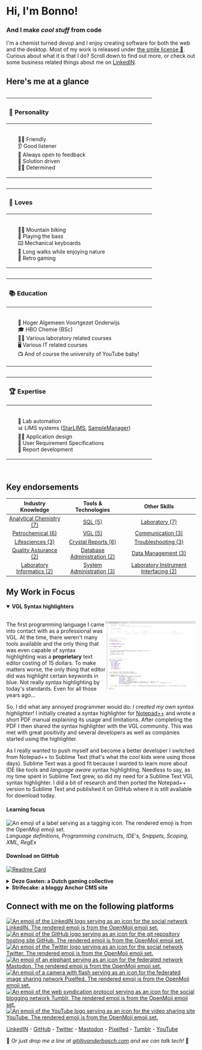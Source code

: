 # Hi, I'm Bonno!

### And I make *cool stuff* from code

I'm a chemist turned devop and I enjoy creating software for both the web and the desktop. Most of my work is released under [the smile license 🙂](#). Curious about what it is that I do? Scroll down to find out more, or check out some business related things about me on [LinkedIN][1].

## Here's me at a glance

<table align="left">
<thead align="left">
<tr>
<th><h3>🧠 Personality</h3></th>
</tr>
</thead>
<tbody>
<tr>
<td>
<ul>
<li type="none"><img width="350"></li>
<li type="none">🙌🏻 Friendly</li>
<li type="none">👂 Good listener</li>
<li type="none">📝 Always open to feedback</li>
<li type="none">🎯 Solution driven</li>
<li type="none">💪🏻 Determined</li>
</ul>
</td>
</tr>
</tbody>
</table>

<table align="left">
<thead align="left">
<tr>
<th><h3>🧡 Loves</h3></th>
</tr>
</thead>
<tbody>
<tr>
<td>
<ul>
<li type="none"><img width="350"></li>
<li type="none">🚵‍♂️ Mountain biking</li>
<li type="none">🎸 Playing the bass</li>
<li type="none">⌨️ Mechanical keyboards</li>
<li type="none">🍂 Long walks while enjoying nature</li>
<li type="none">👾 Retro gaming</li>
</ul>
</td>
</tr>
</tbody>
</table>

<table align="left">
<thead align="left">
<tr>
<th><h3>📚 Education</h3></th>
</tr>
</thead>
<tbody>
<tr>
<td>
<ul>
<li type="none"><img width="350"></li>
<li type="none">🎒 Hoger Algemeen Voortgezet Onderwijs</li>
<li type="none">🎓 HBO Chemie (BSc)</li>
<li type="none">👨‍🔬 Various laboratory related courses</li>
<li type="none">🖥️ Various IT related courses</li>
<li type="none">📺 And of course the university of YouTube baby!</li>
</ul>
</td>
</tr>
</tbody>
</table>

<table align="left">
<thead align="left">
<tr>
<th><h3>🏆 Expertise</h3></th>
</tr>
</thead>
<tbody>
<tr>
<td>
<ul>
<li type="none"><img width="350"></li>
<li type="none">🧪 Lab automation</li>
<li type="none">📊 LIMS systems (<a href="https://www.starlims.com" target ="_blank">StarLIMS</a>, <a href="https://www.thermofisher.com/order/catalog/product/INF-11000" target ="_blank">SampleManager</a>)</li>
<li type="none">👨‍🎨 Application design</li>
<li type="none">🤔 User Requirement Specifications</li>
<li type="none">📑 Report development</li>
</ul>
</td>
</tr>
</tbody>
</table>
<img width="700">

## Key endorsements

| Industry Knowledge | Tools & Technologies | Other Skills |
| :----------------: | :------------------: | :----------: |
| [Analytical Chemistry (7)][1] | [SQL (5)][1] | [Laboratory (7)][1] |
| [Petrochemical (6)][1] | [VGL (5)][1] | [Communication (3)][1] |
| [Lifesciences (3)][1] | [Crystal Reports (6)][1] | [Troubleshooting (3)][1] |
| [Quality Assurance (2)][1] | [Database Administration (2)][1] | [Data Management (3)][1] |
| [Laboratory Informatics (2)][1] | [System Administration (3)][1] | [Laboratory Instrument Interfacing (2)][1] |

## My Work in Focus

<details open>
<summary><strong>VGL Syntax highlighters</strong></summary>

<br><img align="right" src="https://raw.githubusercontent.com/bvdbasch/bvdbasch/master/vgl_syntax_thumb.png" alt="A thumbnail of sublime text showing some VGL Code" title="Dark mode is available too!" height="180"/>The first programming language I came into contact with as a professional was VGL. At the time, there weren't many tools available and the only thing that was even capable of syntax highlighting was a **proprietary** text editor costing of 15 dollars. To make matters worse, the only thing that editor did was highlight certain keywords in blue. Not really syntax highlighting by today's standards. Even for all those years ago...

So, I did what any annoyed programmer would do: *I created my own syntax highlighter!* I initially created a syntax highlighter for [Notepad++](https://notepad-plus-plus.org/) and wrote a short PDF manual explaining its usage and limitations. After completing the PDF I then shared the syntax highlighter with the VGL community. This was met with great positivity and several developers as well as companies started using the highlighter.

As I really wanted to push myself and become a better developer I switched from Notepad++ to Sublime Text (that's what the cool kids were using those days). Sublime Text was a good fit because I wanted to learn more about IDE like tools and *language aware* syntax highlighting. Needless to say, as my time spent in Sublime Text grew, so did my need for a Sublime Text VGL syntax highlighter. I did a bit of research and then ported the Notepad++ version to Sublime Text and published it on GitHub where it is still available for download today.

#### Learning focus
<img align="center" src="https://raw.githubusercontent.com/hfg-gmuend/openmoji/master/color/svg/1F3F7.svg" alt="An emoji of a label serving as a tagging icon. The rendered emoji is from the OpenMoji emoji set." title="Emoji designed by OpenMoji – the open-source emoji and icon project. License: CC BY-SA 4.0" height="20"> <em>Language definitions, Programming constructs, IDE's, Snippets, Scoping, XML, RegEx</em>

#### Download on GitHub
[![Readme Card](https://github-readme-stats.vercel.app/api/pin/?username=bvdbasch&repo=sublime-vgl-syntax&theme=noctis_minimus)](https://github.com/bvdbasch/strifecake)
</details>

<details>
<summary><strong>Deze Gasten: a Dutch gaming collective</strong></summary>

<br><img align="right" src="https://raw.githubusercontent.com/bvdbasch/bvdbasch/master/dg_thumb.png" alt="A thumbnail of a the Deze Gasten website running the customized solid state theme" title="Solid State Theme designed by HTML5UP" height="180"/>[Deze Gasten](https://dezegasten.nl) is a Dutch gaming collective by a group of friends. Its an ongoing journey in figuring out social media, networking, and content distribution.

Being the *hipster nerd* of our little group I'm often tasked with solving the technological challenges we are facing; Such as getting a snazzy website up and running, automating notifications for new video uploads, or setting up event hooks for live streaming events. 

Our website is powered by [GRAV CMS](https://getgrav.org), enabling even novices to update and maintain the website. With grav there is no messy editor to deal with and no database is required. The system is *markdown driven* flat file CMS, so its just a matter of typing up content in notepad and uploading it via SFTP. A simple content snippet is shown below.

```yaml
gauntlet:
    image: gauntlet.jpg
    title: 'Gauntlet: Slayer Edition'
    body: 'Ja man, we hebben gauntlet gespeeld. Je weet wel, die game die ooit op de NES was. Was leuk enzo. Bonno kwam nog onder een steen. Was even een dingetje...'
    button_url: 'https://www.youtube.com/watch?v=Kr953-fmJ3M&list=PLqDmcdTFyTgTu4TO_f-R1qVaaZnonfULR'
    button_caption: 'Gauntlet YouTube playlist'
```

A (port of the solid-state template)[https://github.com/bvdbasch/solid-state] by [HTML5 UP](https://html5up.net/) was used as a starting point for the site. Further customizations have been added to the theme to strengthen SEO capabilities and enable more configuration options such as *badges for badges sake...*. The theme including the customizations is available for download on GitHub.

#### Learning focus
<img align="center" src="https://raw.githubusercontent.com/hfg-gmuend/openmoji/master/color/svg/1F3F7.svg" alt="An emoji of a label serving as a tagging icon. The rendered emoji is from the OpenMoji emoji set." title="Emoji designed by OpenMoji – the open-source emoji and icon project. License: CC BY-SA 4.0" height="20"> <em> Social media, Encoding, Live streaming, Content distribution, Grav CMS, TWIG templating, YAML, Discord Bots, Audio processing, SEO, Webhooks</em>

#### Download on GitHub
[![Readme Card](https://github-readme-stats.vercel.app/api/pin/?username=bvdbasch&repo=solid-state&theme=noctis_minimus)](https://github.com/bvdbasch/strifecake)
</details>

<details>
<summary><strong>Strifecake: a bloggy Anchor CMS site</strong></summary>

<br><img align="right" src="https://raw.githubusercontent.com/bvdbasch/bvdbasch/master/strifecake_thumb.png" alt="A thumbnail of a website running the Strifecake theme" title="All drawings are by the wonderful Meloncollie" height="180"/>Strifecake is the result of a week long pair programming session, performed over the internet. The foundation for the site is [Anchor CMS](https://github.com/anchorcms/anchor-cms) a clean, minimalist and markdown driven content management system. However, due to limitations in Anchor CMS at the time, we had to program some of our own PHP functions. These mainly deal with parsing article details from specific categories.

To allow a certain extent of modularity the theme was built with a _block based_ approach, where the display functions where put in partials as much as possible. This approach enables content to be shown with simple php include statements as demonstrated below.

```php
include(theme_path()."Partials/FrontPage/FrontpageCategoryBlockHTML.php");
```

#### Learning focus
<img align="center" src="https://raw.githubusercontent.com/hfg-gmuend/openmoji/master/color/svg/1F3F7.svg" alt="An emoji of a label serving as a tagging icon. The rendered emoji is from the OpenMoji emoji set." title="Emoji designed by OpenMoji – the open-source emoji and icon project. License: CC BY-SA 4.0" height="20"> <em>Collaboration, GIT, Separation of concerns, Modularity, CSS, Typography</em>

#### Download on GitHub
[![Readme Card](https://github-readme-stats.vercel.app/api/pin/?username=bvdbasch&repo=strifecake&theme=noctis_minimus)](https://github.com/bvdbasch/strifecake)
</details>

## Connect with me on the following platforms

<p align="left">
<a href="https://nl.linkedin.com/in/bvdbasch" target="_blank"><img align="center" src="https://raw.githubusercontent.com/hfg-gmuend/openmoji/master/color/svg/E046.svg" alt="An emoji of the LinkedIN logo serving as an icon for the social network LinkedIN. The rendered emoji is from the OpenMoji emoji set." title="Emoji designed by OpenMoji – the open-source emoji and icon project. License: CC BY-SA 4.0" height="60"/></a>
<a href="https://github.com/bvdbasch" target="_blank"><img align="center" src="https://raw.githubusercontent.com/hfg-gmuend/openmoji/master/color/svg/E045.svg" alt="An emoji of the GitHub logo serving as an icon for the git repository hosting site GitHub. The rendered emoji is from the OpenMoji emoji set." title="Emoji designed by OpenMoji – the open-source emoji and icon project. License: CC BY-SA 4.0" height="60"/></a>
<a href="https://twitter.com/DerBonster" target="_blank"><img align="center" src="https://raw.githubusercontent.com/hfg-gmuend/openmoji/master/color/svg/E040.svg" alt="An emoji of the Twitter logo serving as an icon for the social network Twitter. The rendered emoji is from the OpenMoji emoji set." title="Emoji designed by OpenMoji – the open-source emoji and icon project. License: CC BY-SA 4.0" height="60"/></a>
<a href="https://mastodon.technology/@bvdbasch" target="_blank"><img align="center" src="https://raw.githubusercontent.com/hfg-gmuend/openmoji/master/color/svg/1F418.svg" alt="An emoji of an elephant serving as an icon for the federated network Mastodon. The rendered emoji is from the OpenMoji emoji set." title="Emoji designed by OpenMoji – the open-source emoji and icon project. License: CC BY-SA 4.0" height="60"/></a>
<a href="https://pixelfed.social/bvdbasch" target="_blank"><img align="center" src="https://raw.githubusercontent.com/hfg-gmuend/openmoji/master/color/svg/1F4F8.svg" alt="An emoji of a camera with flash serving as an icon for the federated image sharing network Pixelfed. The rendered emoji is from the OpenMoji emoji set." title="Emoji designed by OpenMoji – the open-source emoji and icon project. License: CC BY-SA 4.0" height="60"/></a>
<a href="https://bvdbasch.tumblr.com" target="_blank"><img align="center" src="https://raw.githubusercontent.com/hfg-gmuend/openmoji/master/color/svg/E381.svg" alt="An emoji of the web syndication protocol serving as an icon for the social blogging network Tumblr. The rendered emoji is from the OpenMoji emoji set." title="Emoji designed by OpenMoji – the open-source emoji and icon project. License: CC BY-SA 4.0" height="60"/></a>
<a href="https://www.youtube.com/user/strifetalk" target="_blank"><img align="center" src="https://raw.githubusercontent.com/hfg-gmuend/openmoji/master/color/svg/E044.svg" alt="An emoji of the YouTube logo serving as an icon for the video sharing site YouTube. The rendered emoji is from the OpenMoji emoji set." title="Emoji designed by OpenMoji – the open-source emoji and icon project. License: CC BY-SA 4.0" height="60"/></a>
</p>

[LinkedIN][1] - [GitHub][2] - [Twitter][3] - [Mastodon][7] - [Pixelfed][6] - [Tumblr][4] - [YouTube][5]

📩 *Or just drop me a line at git@vanderbasch.com and we can talk tech!* 📨

[1]: https://www.linkedin.com/in/bvdbasch
[2]: https://github.com/bvdbasch
[3]: https://twitter.com/DerBonster
[4]: https://bvdbasch.tumblr.com
[5]: https://www.youtube.com/user/strifetalk
[6]: https://pixelfed.social/bvdbasch
[7]: https://mastodon.technology/@bvdbasch
